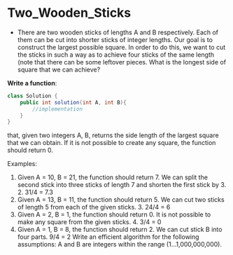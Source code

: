 # Two_Wooden_Sticks

- There are two wooden sticks of lengths A and B respectively. Each of them can be cut into shorter sticks of integer lengths. 
Our goal is to construct the largest possible square. In order to do this, we want to cut the sticks in such a way as to 
achieve four sticks of the same length (note that there can be some leftover pieces. What is the longest side of square 
that we can achieve?

**Write a function**:
```java
class Solution { 
    public int solution(int A, int B){
        //implementation
    }
}

```
that, given two integers A, B, returns the side length of the largest square that we can obtain. If it is not possible
to create any square, the function should return 0.

Examples:
1. Given A = 10, B = 21, the function should return 7. We can split the
   second stick into three sticks of length 7 and shorten the first stick by 3.
   2. 31/4 = 7.3
2. Given A = 13, B = 11, the function should return 5. We can cut two sticks
   of length 5 from each of the given sticks.
   3. 24/4 = 6
3. Given A = 2, B = 1, the function should return 0. It is not possible to
   make any square from the given sticks.
   4. 3/4 = 0
4. Given A = 1, B = 8, the function should return 2. We can cut stick B into
   four parts.
   9/4 = 2
   Write an efficient algorithm for the following assumptions:
   A and B are integers within the range (1...1,000,000,000).